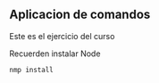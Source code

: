 ## Aplicacion de comandos

Este es el ejercicio del curso 


Recuerden instalar Node

  ```
  nmp install

  ```